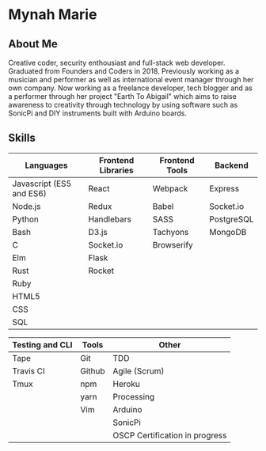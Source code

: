 # Mynah Marie

## About Me

Creative coder, security enthousiast and full-stack web developer. Graduated from Founders and Coders in 2018. Previously working as a musician and performer as well as international event manager through her own company. Now working as a freelance developer, tech blogger and as a performer through her project "Earth To Abigail" which aims to raise awareness to creativity through technology by using software such as SonicPi and DIY instruments built with Arduino boards. 

## Skills

| Languages  | Frontend Libraries  | Frontend Tools   | Backend   |  
|   ---   |   ---   |   ---   |   ---   | 
| Javascript (ES5 and ES6)  | React | Webpack | Express |
| Node.js | Redux | Babel | Socket.io |
| Python  | Handlebars  | SASS  | PostgreSQL  |
| Bash  | D3.js |   Tachyons  | MongoDB |
| C   | Socket.io | Browserify  |
| Elm | Flask |
| Rust  | Rocket  |
| Ruby  |
| HTML5 |
| CSS |
| SQL |


| Testing and CLI   |   Tools   |   Other   |
|   ---   |   ---   |   ---   |
| Tape  | Git | TDD |
| Travis CI | Github  | Agile (Scrum) |
| Tmux | npm   | Heroku  | 
| | yarn  | Processing  |
| | Vim | Arduino |
| | | SonicPi |
| | | OSCP Certification in progress  |



